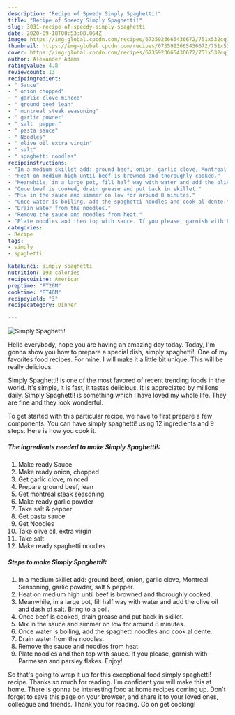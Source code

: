 ```yaml
---
description: "Recipe of Speedy Simply Spaghetti!"
title: "Recipe of Speedy Simply Spaghetti!"
slug: 3031-recipe-of-speedy-simply-spaghetti
date: 2020-09-18T00:53:08.064Z
image: https://img-global.cpcdn.com/recipes/6735923665436672/751x532cq70/simply-spaghetti-recipe-main-photo.jpg
thumbnail: https://img-global.cpcdn.com/recipes/6735923665436672/751x532cq70/simply-spaghetti-recipe-main-photo.jpg
cover: https://img-global.cpcdn.com/recipes/6735923665436672/751x532cq70/simply-spaghetti-recipe-main-photo.jpg
author: Alexander Adams
ratingvalue: 4.8
reviewcount: 13
recipeingredient:
- " Sauce"
- " onion chopped"
- " garlic clove minced"
- " ground beef lean"
- " montreal steak seasoning"
- " garlic powder"
- " salt  pepper"
- " pasta sauce"
- " Noodles"
- " olive oil extra virgin"
- " salt"
- " spaghetti noodles"
recipeinstructions:
- "In a medium skillet add: ground beef, onion, garlic clove, Montreal Seasoning, garlic powder, salt &amp; pepper."
- "Heat on medium high until beef is browned and thoroughly cooked."
- "Meanwhile, in a large pot, fill half way with water and add the olive oil and dash of salt. Bring to a boil."
- "Once beef is cooked, drain grease and put back in skillet."
- "Mix in the sauce and simmer on low for around 8 minutes."
- "Once water is boiling, add the spaghetti noodles and cook al dente."
- "Drain water from the noodles."
- "Remove the sauce and noodles from heat."
- "Plate noodles and then top with sauce. If you please, garnish with Parmesan and parsley flakes. Enjoy!"
categories:
- Recipe
tags:
- simply
- spaghetti

katakunci: simply spaghetti 
nutrition: 193 calories
recipecuisine: American
preptime: "PT26M"
cooktime: "PT46M"
recipeyield: "3"
recipecategory: Dinner

---
```



![Simply Spaghetti!](https://img-global.cpcdn.com/recipes/6735923665436672/751x532cq70/simply-spaghetti-recipe-main-photo.jpg)

Hello everybody, hope you are having an amazing day today. Today, I'm gonna show you how to prepare a special dish, simply spaghetti!. One of my favorites food recipes. For mine, I will make it a little bit unique. This will be really delicious.

Simply Spaghetti! is one of the most favored of recent trending foods in the world. It's simple, it is fast, it tastes delicious. It is appreciated by millions daily. Simply Spaghetti! is something which I have loved my whole life. They are fine and they look wonderful.




To get started with this particular recipe, we have to first prepare a few components. You can have simply spaghetti! using 12 ingredients and 9 steps. Here is how you cook it.

<!--inarticleads1-->

##### The ingredients needed to make Simply Spaghetti!:

1. Make ready  Sauce
1. Make ready  onion, chopped
1. Get  garlic clove, minced
1. Prepare  ground beef, lean
1. Get  montreal steak seasoning
1. Make ready  garlic powder
1. Take  salt &amp; pepper
1. Get  pasta sauce
1. Get  Noodles
1. Take  olive oil, extra virgin
1. Take  salt
1. Make ready  spaghetti noodles




<!--inarticleads2-->

##### Steps to make Simply Spaghetti!:

1. In a medium skillet add: ground beef, onion, garlic clove, Montreal Seasoning, garlic powder, salt &amp; pepper.
1. Heat on medium high until beef is browned and thoroughly cooked.
1. Meanwhile, in a large pot, fill half way with water and add the olive oil and dash of salt. Bring to a boil.
1. Once beef is cooked, drain grease and put back in skillet.
1. Mix in the sauce and simmer on low for around 8 minutes.
1. Once water is boiling, add the spaghetti noodles and cook al dente.
1. Drain water from the noodles.
1. Remove the sauce and noodles from heat.
1. Plate noodles and then top with sauce. If you please, garnish with Parmesan and parsley flakes. Enjoy!




So that's going to wrap it up for this exceptional food simply spaghetti! recipe. Thanks so much for reading. I'm confident you will make this at home. There is gonna be interesting food at home recipes coming up. Don't forget to save this page on your browser, and share it to your loved ones, colleague and friends. Thank you for reading. Go on get cooking!
